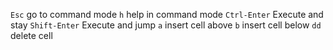 `Esc` go to command mode
`h` help in command mode
`Ctrl-Enter` Execute and stay
`Shift-Enter` Execute and jump
`a` insert cell above
`b` insert cell below
`dd` delete cell
